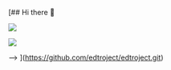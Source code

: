 [## Hi there 👋


![](https://komarev.com/ghpvc/?username=edtroject&color=8CA5BF)


![](https://media.discordapp.net/attachments/1030167302869630977/1262590574116995132/IMG_6250.gif?ex=6697269a&is=6695d51a&hm=a2407aa3d823a35b4f52d6d859c302c39609ef4660a92a7de72c8155f647e819&)

-->
](https://github.com/edtroject/edtroject.git)
